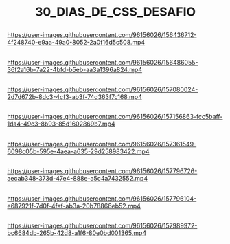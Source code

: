 # <p align="center">30_DIAS_DE_CSS_DESAFIO

https://user-images.githubusercontent.com/96156026/156436712-4f248740-e9aa-49a0-8052-2a0f16d5c508.mp4 
##
https://user-images.githubusercontent.com/96156026/156486055-36f2a16b-7a22-4bfd-b5eb-aa3a1396a824.mp4
##
https://user-images.githubusercontent.com/96156026/157080024-2d7d672b-8dc3-4cf3-ab3f-74d363f7c168.mp4
##
https://user-images.githubusercontent.com/96156026/157156863-fcc5baff-1da4-49c3-8b93-85d1602869b7.mp4
##
https://user-images.githubusercontent.com/96156026/157361549-6098c05b-595e-4aea-a635-29d258983422.mp4
##
https://user-images.githubusercontent.com/96156026/157796726-aecab348-373d-47e4-888e-a5c4a7432552.mp4
##
https://user-images.githubusercontent.com/96156026/157796104-e687921f-7d0f-4faf-ab3a-20b78866eb52.mp4
##  
https://user-images.githubusercontent.com/96156026/157989972-bc6684db-265b-42d8-a1f6-80e0bd001365.mp4











